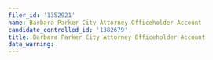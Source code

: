 ```yaml
---
filer_id: '1352921'
name: Barbara Parker City Attorney Officeholder Account
candidate_controlled_id: '1382679'
title: Barbara Parker City Attorney Officeholder Account
data_warning: 
---
```

